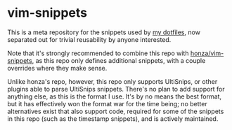 # vim-snippets

This is a meta repository for the snippets used by [my dotfiles](https://github.com/LunarWatcher/dotfiles), now separated out for trivial reusability by anyone interested.

Note that it's strongly recommended to combine this repo with [honza/vim-snippets](https://github.com/honza/vim-snippets), as this repo only defines additional snippets, with a couple overrides where they make sense.

Unlike honza's repo, however, this repo only supports UltiSnips, or other plugins able to parse UltiSnips snippets. There's no plan to add support for anything else, as this is the format I use. It's by no means the best format, but it has effectively won the format war for the time being; no better alternatives exist that also support code, required for some of the snippets in this repo (such as the timestamp snippets), and is actively maintained.
